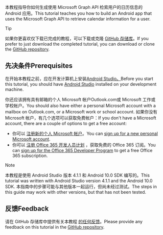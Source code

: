 <!-- markdownlint-disable MD002 MD041 -->

<span data-ttu-id="53e41-101">本教程指导你如何生成使用 Microsoft Graph API 检索用户的日历信息的 Android 应用。</span><span class="sxs-lookup"><span data-stu-id="53e41-101">This tutorial teaches you how to build an Android app that uses the Microsoft Graph API to retrieve calendar information for a user.</span></span>

> [!TIP]
> <span data-ttu-id="53e41-102">如果你更喜欢仅下载已完成的教程，可以下载或克隆 [GitHub 存储库](https://github.com/microsoftgraph/msgraph-training-android)。</span><span class="sxs-lookup"><span data-stu-id="53e41-102">If you prefer to just download the completed tutorial, you can download or clone the [GitHub repository](https://github.com/microsoftgraph/msgraph-training-android).</span></span>

## <a name="prerequisites"></a><span data-ttu-id="53e41-103">先决条件</span><span class="sxs-lookup"><span data-stu-id="53e41-103">Prerequisites</span></span>

<span data-ttu-id="53e41-104">在开始本教程之前，应在开发计算机上安装[Android Studio。](https://developer.android.com/studio/)</span><span class="sxs-lookup"><span data-stu-id="53e41-104">Before you start this tutorial, you should have [Android Studio](https://developer.android.com/studio/) installed on your development machine.</span></span>

<span data-ttu-id="53e41-105">你还应该拥有具有邮箱的个人 Microsoft 帐户Outlook.com或 Microsoft 工作或学校帐户。</span><span class="sxs-lookup"><span data-stu-id="53e41-105">You should also have either a personal Microsoft account with a mailbox on Outlook.com, or a Microsoft work or school account.</span></span> <span data-ttu-id="53e41-106">如果你没有 Microsoft 帐户，有几个选项可以获取免费帐户：</span><span class="sxs-lookup"><span data-stu-id="53e41-106">If you don't have a Microsoft account, there are a couple of options to get a free account:</span></span>

- <span data-ttu-id="53e41-107">你可以 [注册新的个人 Microsoft 帐户](https://signup.live.com/signup?wa=wsignin1.0&rpsnv=12&ct=1454618383&rver=6.4.6456.0&wp=MBI_SSL_SHARED&wreply=https://mail.live.com/default.aspx&id=64855&cbcxt=mai&bk=1454618383&uiflavor=web&uaid=b213a65b4fdc484382b6622b3ecaa547&mkt=E-US&lc=1033&lic=1)。</span><span class="sxs-lookup"><span data-stu-id="53e41-107">You can [sign up for a new personal Microsoft account](https://signup.live.com/signup?wa=wsignin1.0&rpsnv=12&ct=1454618383&rver=6.4.6456.0&wp=MBI_SSL_SHARED&wreply=https://mail.live.com/default.aspx&id=64855&cbcxt=mai&bk=1454618383&uiflavor=web&uaid=b213a65b4fdc484382b6622b3ecaa547&mkt=E-US&lc=1033&lic=1).</span></span>
- <span data-ttu-id="53e41-108">你可以 [注册 Office 365 开发人员计划](https://developer.microsoft.com/office/dev-program) ，获取免费的 Office 365 订阅。</span><span class="sxs-lookup"><span data-stu-id="53e41-108">You can [sign up for the Office 365 Developer Program](https://developer.microsoft.com/office/dev-program) to get a free Office 365 subscription.</span></span>

> [!NOTE]
> <span data-ttu-id="53e41-109">本教程是使用 Android Studio 版本 4.1.1 和 Android 10.0 SDK 编写的。</span><span class="sxs-lookup"><span data-stu-id="53e41-109">This tutorial was written with Android Studio version 4.1.1 and the Android 10.0 SDK.</span></span> <span data-ttu-id="53e41-110">本指南中的步骤可能与其他版本一起运行，但尚未经过测试。</span><span class="sxs-lookup"><span data-stu-id="53e41-110">The steps in this guide may work with other versions, but that has not been tested.</span></span>

## <a name="feedback"></a><span data-ttu-id="53e41-111">反馈</span><span class="sxs-lookup"><span data-stu-id="53e41-111">Feedback</span></span>

<span data-ttu-id="53e41-112">请在 GitHub 存储库中提供有关本教程 [的任何反馈](https://github.com/microsoftgraph/msgraph-training-android)。</span><span class="sxs-lookup"><span data-stu-id="53e41-112">Please provide any feedback on this tutorial in the [GitHub repository](https://github.com/microsoftgraph/msgraph-training-android).</span></span>
